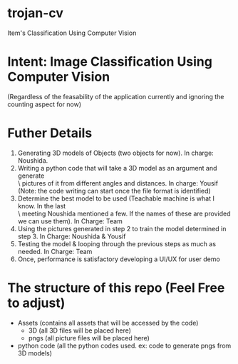 # trojan-cv
Item's Classification Using Computer Vision

# Intent: Image Classification Using Computer Vision
(Regardless of the feasability of the application currently and ignoring the counting aspect for now)

# Futher Details
1. Generating 3D models of Objects (two objects for now). In charge: Noushida.
2. Writing a python code that will take a 3D model as an argument and generate \
\ pictures of it from different angles and distances. In charge: Yousif
(Note: the code writing can start once the file format is identified)
3. Determine the best model to be used (Teachable machine is what I know. In the last\
\ meeting Noushida mentioned a few. If the names of these are provided we can use them). In Charge: Team
4. Using the pictures generated in step 2 to train the model determined in step 3. In Charge: Noushida & Yousif
5. Testing the model & looping through the previous steps as much as needed. In Charge: Team
6. Once, performance is satisfactory developing a UI/UX for user demo

# The structure of this repo (Feel Free to adjust)
- Assets (contains all assets that will be accessed by the code)
    - 3D (all 3D files will be placed here)
    - pngs (all picture files will be placed here)
- python code (all the python codes used. ex: code to generate pngs from 3D models)